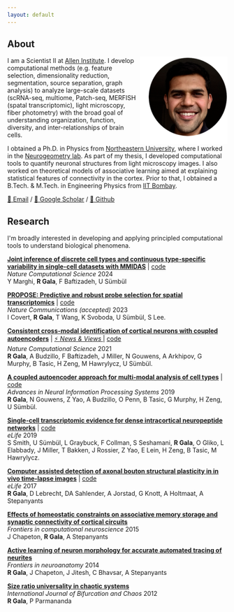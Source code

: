 ```yaml
---
layout: default
---
```


## About
<img align='right' height='200' width='200' src="./assets/Rohan.png"/>

I am a Scientist II at [Allen Institute](https://alleninstitute.org/person/rohan-gala/). I develop computational methods (e.g. feature selection, dimensionality reduction, segmentation, source separation, graph analysis) to analyze large-scale datasets (scRNA-seq, multiome, Patch-seq, MERFISH (spatal transcriptomic), light microscopy, fiber photometry) with the broad goal of understanding organization, function, diversity, and inter-relationships of brain cells. 

I obtained a Ph.D. in Physics from [Northeastern University](http://www.northeastern.edu/), where I worked in the [Neurogeometry lab](http://www.northeastern.edu/neurogeometry/). As part of my thesis, I developed computational tools to quantify neuronal structures from light microscopy images. I also worked on theoretical models of associative learning aimed at explaining statistical features of connectivity in the cortex. Prior to that, I obtained a B.Tech. & M.Tech. in Engineering Physics from [IIT Bombay](http://www.iitb.ac.in/).

[📩 Email](mailto:rhngl@protonmail.com) / [📒 Google Scholar](https://scholar.google.com/citations?user=_TlezdMAAAAJ) / [🐙 Github](https://github.com/rhngla)


## Research
I'm broadly interested in developing and applying principled computational tools to understand biological phenomena.

[**Joint inference of discrete cell types and continuous type-specific variability in single-cell datasets with MMIDAS**](https://www.biorxiv.org/content/10.1101/2023.10.02.560574v1) | [code](https://github.com/AllenInstitute/MMIDAS) <br>
_Nature Computational Science_ 2024<br>
Y Marghi, **R Gala**, F Baftizadeh, U Sümbül

[**PROPOSE: Predictive and robust probe selection for spatial transcriptomics**](https://www.biorxiv.org/content/10.1101/2022.05.13.491738v1.abstract) | [code](https://github.com/iancovert/persist)<br>
_Nature Communications (accepted)_ 2023<br>
I Covert, **R Gala**, T Wang, K Svoboda, U Sümbül, S Lee.<br>

[**Consistent cross-modal identification of cortical neurons with coupled autoencoders**](http://doi.org/10.1038/s43588-021-00030-1) | [⚡️ _News & Views_ ](https://www.biorxiv.org/content/10.1101/2020.06.30.181065v2) | [code](https://codeocean.com/capsule/6320801/tree/v1)<br>
_Nature Computational Science_ 2021<br>
**R Gala**, A Budzillo, F Baftizadeh, J Miller, N Gouwens, A Arkhipov, G Murphy, B Tasic, H Zeng, M Hawrylycz, U Sümbül.<br>

[**A coupled autoencoder approach for multi-modal analysis of cell types**](http://papers.nips.cc/paper/9125-a-coupled-autoencoder-approach-for-multi-modal-analysis-of-cell-types) | [code](https://github.com/AllenInstitute/coupledAE)<br>
_Advances in Neural Information Processing Systems_ 2019<br>
**R Gala**, N Gouwens, Z Yao, A Budzillo, O Penn, B Tasic, G Murphy, H Zeng, U Sümbül.<br>

[**Single-cell transcriptomic evidence for dense intracortical neuropeptide networks**](https://elifesciences.org/articles/47889) | [code](https://github.com/AllenInstitute/peptidergicnetworks)<br>
_eLife_ 2019<br> 
S Smith, U Sümbül, L Graybuck, F Collman, S Seshamani,
**R Gala**, O Gliko, L Elabbady, J Miller, T Bakken, J Rossier, Z Yao, E Lein,
H Zeng, B Tasic, M Hawrylycz.<br>

[**Computer assisted detection of axonal bouton structural plasticity in in vivo time-lapse images**](https://elifesciences.org/articles/29315) | [code](https://github.com/neurogeometry/BoutonAnalyzer)<br>
_eLife_ 2017<br>
**R Gala**, D Lebrecht, DA Sahlender, A Jorstad, G Knott, A Holtmaat, A Stepanyants<br>

[**Effects of homeostatic constraints on associative memory storage and synaptic connectivity of cortical circuits**](https://www.frontiersin.org/articles/10.3389/fncom.2015.00074/full)<br>
_Frontiers in computational neuroscience_ 2015<br>
J Chapeton, **R Gala**, A Stepanyants<br>

[**Active learning of neuron morphology for accurate automated tracing of neurites**](https://www.frontiersin.org/articles/10.3389/fnana.2014.00037/full)<br>
_Frontiers in neuroanatomy_ 2014<br>
**R Gala**, J Chapeton, J Jitesh, C Bhavsar, A Stepanyants<br>

[**Size ratio universality in chaotic systems**](https://www.worldscientific.com/doi/abs/10.1142/S0218127412500058)<br>
_International Journal of Bifurcation and Chaos_ 2012<br>
**R Gala**, P Parmananda<br>
